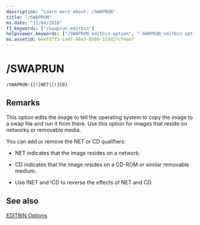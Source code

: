 ```yaml
---
description: "Learn more about: /SWAPRUN"
title: "/SWAPRUN"
ms.date: "11/04/2016"
f1_keywords: ["/swaprun_editbin"]
helpviewer_keywords: ["/SWAPRUN editbin option", "-SWAPRUN editbin option", "SWAPRUN editbin option"]
ms.assetid: 6eefd7f3-ca47-48e3-8509-323d27cf4ae7
---
```

# /SWAPRUN

```
/SWAPRUN:{[!]NET|[!]CD}
```

## Remarks

This option edits the image to tell the operating system to copy the image to a swap file and run it from there. Use this option for images that reside on networks or removable media.

You can add or remove the NET or CD qualifiers:

- NET indicates that the image resides on a network.

- CD indicates that the image resides on a CD-ROM or similar removable medium.

- Use !NET and !CD to reverse the effects of NET and CD.

## See also

[EDITBIN Options](editbin-options.md)
